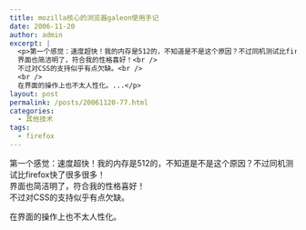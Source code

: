 ```yaml
---
title: mozilla核心的浏览器galeon使用手记
date: 2006-11-20
author: admin
excerpt: |
  <p>第一个感觉：速度超快！我的内存是512的，不知道是不是这个原因？不过同机测试比firefox快了很多很多！<br />
  界面也简洁明了，符合我的性格喜好！<br />
  不过对CSS的支持似乎有点欠缺。<br />
  <br />
  在界面的操作上也不太人性化。...</p>
layout: post
permalink: /posts/20061120-77.html
categories:
  - 其他技术
tags:
  - firefox
---
```

第一个感觉：速度超快！我的内存是512的，不知道是不是这个原因？不过同机测试比firefox快了很多很多！  
界面也简洁明了，符合我的性格喜好！  
不过对CSS的支持似乎有点欠缺。

在界面的操作上也不太人性化。